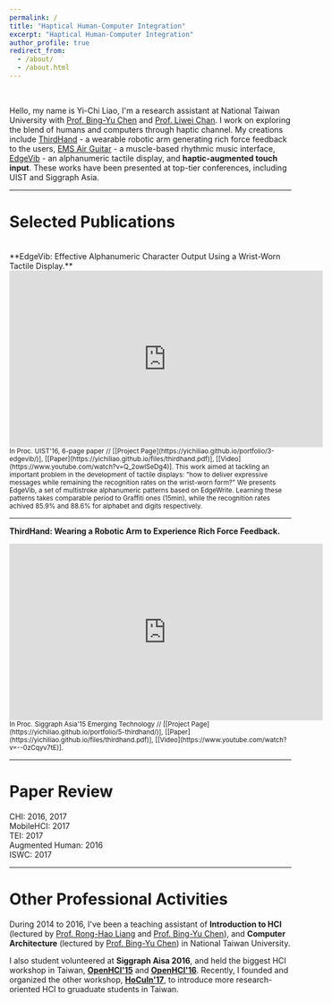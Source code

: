 ```yaml
---
permalink: /
title: "Haptical Human-Computer Integration"
excerpt: "Haptical Human-Computer Integration"
author_profile: true
redirect_from: 
  - /about/
  - /about.html
---
```

<br>

Hello, my name is Yi-Chi Liao, I'm a research assistant at National Taiwan University with [Prof. Bing-Yu Chen](https://www.cmlab.csie.ntu.edu.tw/~robin/) and [Prof. Liwei Chan](http://people.cs.nctu.edu.tw/~liweichan/). I work on exploring the blend of humans and computers through haptic channel. My creations include [ThirdHand](https://yichiliao.github.io/portfolio/5-thirdhand/) - a wearable robotic arm generating rich force feedback to the users, [EMS Air Guitar](https://yichiliao.github.io/portfolio/4-emsairguitar/) - a muscle-based rhythmic music interface, [EdgeVib](https://yichiliao.github.io/portfolio/3-edgevib/) - an alphanumeric tactile display, and **haptic-augmented touch input**. These works have been presented at top-tier conferences, including UIST and Siggraph Asia.

------

Selected Publications
======

<br>
**EdgeVib: Effective Alphanumeric Character Output Using a Wrist-Worn Tactile Display.** <br>
<iframe width="560" height="315" src="https://www.youtube.com/embed/Q_2owlSeDg4" frameborder="0" allowfullscreen></iframe>
<small>In Proc. UIST'16, 6-page paper // 
[[Project Page](https://yichiliao.github.io/portfolio/3-edgevib/)], [[Paper](https://yichiliao.github.io/files/thirdhand.pdf)], [[Video](https://www.youtube.com/watch?v=Q_2owlSeDg4)]. </small>

<small>
This work aimed at tackling an important problem in the development of tactile displays: "how to deliver expressive messages while remaining the recognition rates on the wrist-worn form?" We presents EdgeVib, a set of multistroke alphanumeric patterns based on EdgeWrite. Learning these patterns takes comparable period to Graffiti ones (15min), while the recognition rates achived 85.9% and 88.6% for alphabet and digits respectively.
</small>

------

**ThirdHand: Wearing a Robotic Arm to Experience Rich Force Feedback.**<br> 

<iframe width="560" height="315" src="https://www.youtube.com/embed/--0zCqyv7tE" frameborder="0" allowfullscreen></iframe>
<small>In Proc. Siggraph Asia'15 Emerging Technology // 
[[Project Page](https://yichiliao.github.io/portfolio/5-thirdhand/)], [[Paper](https://yichiliao.github.io/files/thirdhand.pdf)], [[Video](https://www.youtube.com/watch?v=--0zCqyv7tE)]. </small>

------



Paper Review
======

CHI: 2016, 2017<br>
MobileHCI: 2017 <br>
TEI: 2017<br>
Augmented Human: 2016<br>
ISWC: 2017

------

Other Professional Activities
======

During 2014 to 2016, I've been a teaching assistant of **Introduction to HCI** (lectured by [Prof. Rong-Hao Liang](http://www.cmlab.csie.ntu.edu.tw/~howieliang/) and [Prof. Bing-Yu Chen](https://www.cmlab.csie.ntu.edu.tw/~robin/)), and **Computer Architecture** (lectured by [Prof. Bing-Yu Chen](https://www.cmlab.csie.ntu.edu.tw/~robin/)) in National Taiwan University.

I also student volunteered at **Siggraph Aisa 2016**, and held the biggest HCI workshop in Taiwan, **[OpenHCI'15](http://www.openhci.com/2015/index.html)** and **[OpenHCI'16](http://www.openhci.com/2016/index.html)**. Recently, I founded and organized the other workshop, **[HoCuIn'17](https://hocuin2017.wordpress.com/)**, to introduce more research-oriented HCI to gruaduate students in Taiwan.
